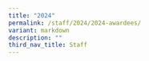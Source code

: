 ```yaml
---
title: "2024"
permalink: /staff/2024/2024-awardees/
variant: markdown
description: ""
third_nav_title: Staff
---
```

